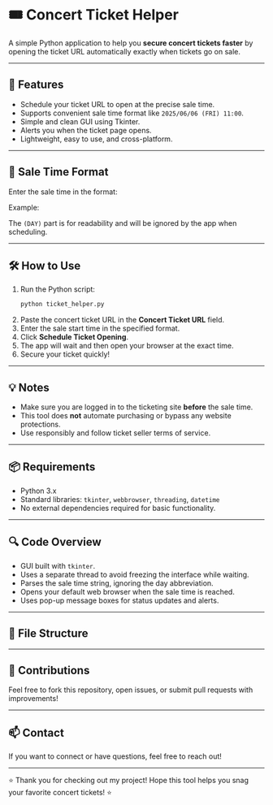# 🎟️ Concert Ticket Helper

A simple Python application to help you **secure concert tickets faster** by opening the ticket URL automatically exactly when tickets go on sale.

---

## 🚀 Features

- Schedule your ticket URL to open at the precise sale time.
- Supports convenient sale time format like `2025/06/06 (FRI) 11:00`.
- Simple and clean GUI using Tkinter.
- Alerts you when the ticket page opens.
- Lightweight, easy to use, and cross-platform.

---

## 📅 Sale Time Format

Enter the sale time in the format:


Example:  

The `(DAY)` part is for readability and will be ignored by the app when scheduling.

---

## 🛠️ How to Use

1. Run the Python script:
    ```bash
    python ticket_helper.py
    ```
2. Paste the concert ticket URL in the **Concert Ticket URL** field.
3. Enter the sale start time in the specified format.
4. Click **Schedule Ticket Opening**.
5. The app will wait and then open your browser at the exact time.
6. Secure your ticket quickly!

---

## 💡 Notes

- Make sure you are logged in to the ticketing site **before** the sale time.
- This tool does **not** automate purchasing or bypass any website protections.
- Use responsibly and follow ticket seller terms of service.

---

## 📦 Requirements

- Python 3.x
- Standard libraries: `tkinter`, `webbrowser`, `threading`, `datetime`
- No external dependencies required for basic functionality.

---

## 🔍 Code Overview

- GUI built with `tkinter`.
- Uses a separate thread to avoid freezing the interface while waiting.
- Parses the sale time string, ignoring the day abbreviation.
- Opens your default web browser when the sale time is reached.
- Uses pop-up message boxes for status updates and alerts.

---

## 📂 File Structure

---

## 🤝 Contributions

Feel free to fork this repository, open issues, or submit pull requests with improvements!

---

## 📫 Contact

If you want to connect or have questions, feel free to reach out!

---

⭐ Thank you for checking out my project! Hope this tool helps you snag your favorite concert tickets! ⭐

